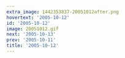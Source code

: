 ```yaml
---
extra_image: 1442353837-20051012after.png
hovertext: '2005-10-12'
id: '2005-10-12'
image: 20051012.gif
next: '2005-10-13'
prev: '2005-10-11'
title: '2005-10-12'
---
```

